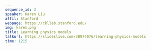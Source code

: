 ```yaml
---
sequence_id: 3
speaker: Karen Liu
affil: Stanford
webpage: https://ckllab.stanford.edu/
img: karen.png
title: Learning physics models
talkurl: https://slideslive.com/38974076/learning-physics-models
time: 1215
---
```

